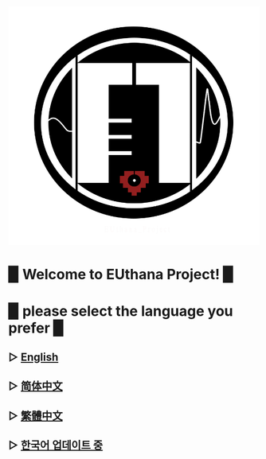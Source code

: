 ![](image/EU2.png)



# ▉ Welcome to EUthana Project! ▉  

# ▉ please select the language you prefer ▉  


## ▷ [English](https://euthana.github.io/EUthana_Project/Language_EN/)
## ▷ [简体中文](https://euthana.github.io/EUthana_Project/Language_CHS/)
## ▷ [繁體中文](https://euthana.github.io/EUthana_Project/Language_CHT/)
## ▷ [한국어 업데이트 중](https://euthana.github.io/EUthana_Project/Language_KR/)

